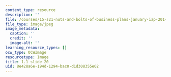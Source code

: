 ```yaml
---
content_type: resource
description: ''
file: /courses/15-s21-nuts-and-bolts-of-business-plans-january-iap-2014/8e428a6e194d1294bac0d1d308355e02_Slide20.JPG
file_type: image/jpeg
image_metadata:
  caption: ''
  credit: ''
  image-alt: ''
learning_resource_types: []
ocw_type: OCWImage
resourcetype: Image
title: 1.1 slide 20
uid: 8e428a6e-194d-1294-bac0-d1d308355e02
---
```

